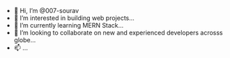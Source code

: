 - 👋 Hi, I’m @007-sourav
- 👀 I’m interested in building web projects...
- 🌱 I’m currently learning MERN Stack...
- 💞️ I’m looking to collaborate on new and experienced developers acrosss globe...
- 📫 ...

<!---
007-sourav/007-sourav is a ✨ special ✨ repository because its `README.md` (this file) appears on your GitHub profile.
You can click the Preview link to take a look at your changes.
--->

